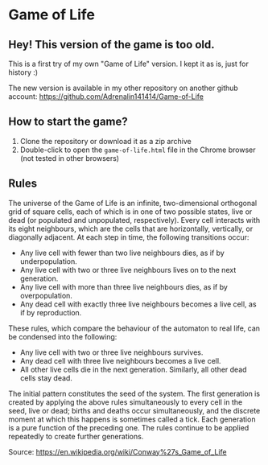 # Game of Life

## Hey! This version of the game is too old.
This is a first try of my own "Game of Life" version. I kept it as is, just for history :)

The new version is available in my other repository on another github account: https://github.com/Adrenalin141414/Game-of-Life

## How to start the game?
1. Clone the repository or download it as a zip archive
2. Double-click to open the `game-of-life.html` file in the Chrome browser (not tested in other browsers)

## Rules

The universe of the Game of Life is an infinite, two-dimensional orthogonal grid of square cells, each of which is in one of two possible states, live or dead (or populated and unpopulated, respectively). Every cell interacts with its eight neighbours, which are the cells that are horizontally, vertically, or diagonally adjacent. At each step in time, the following transitions occur:
- Any live cell with fewer than two live neighbours dies, as if by underpopulation.
- Any live cell with two or three live neighbours lives on to the next generation.
- Any live cell with more than three live neighbours dies, as if by overpopulation.
- Any dead cell with exactly three live neighbours becomes a live cell, as if by reproduction.

These rules, which compare the behaviour of the automaton to real life, can be condensed into the following:
- Any live cell with two or three live neighbours survives.
- Any dead cell with three live neighbours becomes a live cell.
- All other live cells die in the next generation. Similarly, all other dead cells stay dead.

The initial pattern constitutes the seed of the system. The first generation is created by applying the above rules simultaneously to every cell in the seed, live or dead; births and deaths occur simultaneously, and the discrete moment at which this happens is sometimes called a tick. Each generation is a pure function of the preceding one. The rules continue to be applied repeatedly to create further generations.

Source: https://en.wikipedia.org/wiki/Conway%27s_Game_of_Life
